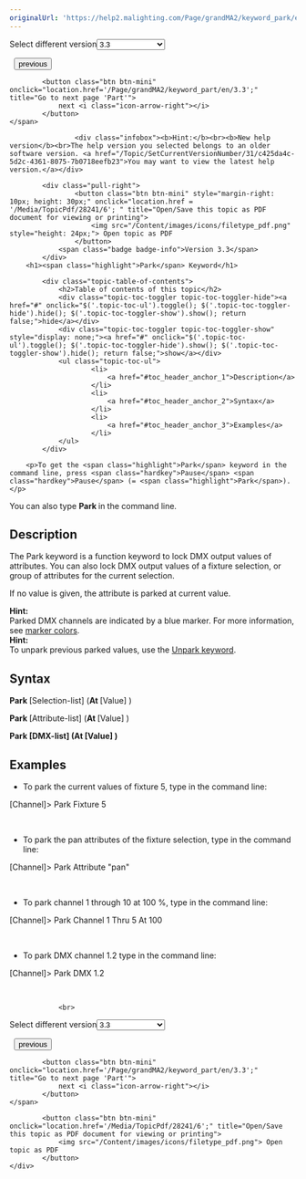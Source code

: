 ```yaml
---
originalUrl: 'https://help2.malighting.com/Page/grandMA2/keyword_park/en/3.3/park'
---
```


<div class="topic-navigation">

<div class="pull-right">
	<span class="pull-left">


<div class="pull-left">
<form action="/Topic/SetCurrentVersionNumber" class="form-inline" id="frmTagSelector" method="post">	<span class="form-mini">
		<div class="input-prepend"><span class="add-on">Select different version</span><select autocomplete="off" id="versionNumberId" name="versionNumberId" onchange="$(this).closest('#frmTagSelector').submit();" style="width: 120px;"><option value="">- latest -</option>
<option selected="selected" value="6">3.3</option>
<option value="14">3.4</option>
<option value="18">3.5</option>
<option value="21">3.6</option>
<option value="23">3.7</option>
<option value="27">3.8</option>
<option value="31">3.9</option>
</select></div>
		<input data-val="true" data-val-number="The field Int32 must be a number." data-val-required="The Int32 field is required." id="ProductId" name="ProductId" type="hidden" value="11">
		<input id="CurrentGuid" name="CurrentGuid" type="hidden" value="c425da4c-5d2c-4361-8075-7b0718eefb23">
	</span>
</form></div>&nbsp;	</span>
	<span class="pull-right" style="white-space: nowrap;">
			<button class="btn btn-mini" onclick="location.href='/Page/grandMA2/keyword_parentheses/en/3.3'; " title="Go to previous page 'Parentheses ( )'">
				<i class="icon-arrow-left"></i> previous
			</button>

			<button class="btn btn-mini" onclick="location.href='/Page/grandMA2/keyword_part/en/3.3';" title="Go to next page 'Part'">
				next <i class="icon-arrow-right"></i> 
			</button>
	</span>
</div>
<div class="clear-fix" style="margin-bottom: 10px"></div>
</div>

					<div class="infobox"><b>Hint:</b><br><b>New help version</b><br>The help version you selected belongs to an older software version. <a href="/Topic/SetCurrentVersionNumber/31/c425da4c-5d2c-4361-8075-7b0718eefb23">You may want to view the latest help version.</a></div>

			<div class="pull-right">
					<button class="btn btn-mini" style="margin-right: 10px; height: 30px;" onclick="location.href = '/Media/TopicPdf/28241/6'; " title="Open/Save this topic as PDF document for viewing or printing">
						<img src="/Content/images/icons/filetype_pdf.png" style="height: 24px;"> Open topic as PDF
					</button>
				<span class="badge badge-info">Version 3.3</span>
			</div>
		<h1><span class="highlight">Park</span> Keyword</h1>

			<div class="topic-table-of-contents">
				<h2>Table of contents of this topic</h2>
				<div class="topic-toc-toggler topic-toc-toggler-hide"><a href="#" onclick="$('.topic-toc-ul').toggle(); $('.topic-toc-toggler-hide').hide(); $('.topic-toc-toggler-show').show(); return false;">hide</a></div>
				<div class="topic-toc-toggler topic-toc-toggler-show" style="display: none;"><a href="#" onclick="$('.topic-toc-ul').toggle(); $('.topic-toc-toggler-hide').show(); $('.topic-toc-toggler-show').hide(); return false;">show</a></div>
				<ul class="topic-toc-ul">
						<li>
							<a href="#toc_header_anchor_1">Description</a>
						</li>
						<li>
							<a href="#toc_header_anchor_2">Syntax</a>
						</li>
						<li>
							<a href="#toc_header_anchor_3">Examples</a>
						</li>
				</ul>
			</div>

		<p>To get the <span class="highlight">Park</span> keyword in the command line, press <span class="hardkey">Pause</span> <span class="hardkey">Pause</span> (= <span class="highlight">Park</span>).</p>

<p>You can also type <strong><span class="highlight">Park</span> </strong>in the command line.</p>

<a name="toc_header_anchor_1" id="toc_header_anchor_1" class="topic-toc-item"></a><h2>Description</h2>

<p>The <span class="highlight">Park</span> keyword is a function keyword to lock DMX output values of attributes. You can also lock DMX output values of a fixture selection, or group of attributes for the current selection.</p>

<p>If no value is given, the attribute is <span class="highlight">park</span>ed at current value.</p>

<div class="tip"><strong>Hint:</strong><br>
<span class="highlight">Park</span>ed DMX channels are indicated by a blue marker. For more information, see <a href="/Topic/230b73af-6f5e-42f6-b2bd-b2f07de29a70">marker colors</a>.</div>

<div class="tip"><strong>Hint:</strong><br>
To un<span class="highlight">park</span> previous <span class="highlight">park</span>ed values, use the <a href="/Topic/1a005fb1-2ea9-4c41-a673-4ba5b297432a">Un<span class="highlight">park</span> keyword</a>.</div>

<a name="toc_header_anchor_2" id="toc_header_anchor_2" class="topic-toc-item"></a><h2>Syntax</h2>

<p><span class="syntax"><strong><span class="highlight">Park</span> </strong>[Selection-list] (<strong>At </strong>[Value] )</span></p>

<p><span class="syntax"><strong><span class="highlight">Park</span> </strong>[Attribute-list] (<strong>At </strong>[Value] )</span></p>

<p><span class="syntax"><strong><span class="highlight">Park</span>&nbsp;</strong><strong>[DMX-list] (</strong><strong>At&nbsp;</strong><strong>[Value] )</strong></span></p>

<a name="toc_header_anchor_3" id="toc_header_anchor_3" class="topic-toc-item"></a><h2>Examples</h2>

<ul>
	<li>To <span class="highlight">park</span> the current values of fixture 5, type in the command line:</li>
</ul>

<div class="cl_input">[Channel]&gt; <span class="highlight">Park</span> Fixture 5</div>

<p>&nbsp;</p>

<ul>
	<li>To <span class="highlight">park</span> the pan attributes of the fixture selection, type in the command line:</li>
</ul>

<div class="cl_input">[Channel]&gt; <span class="highlight">Park</span> Attribute "pan"</div>

<p>&nbsp;</p>

<ul>
	<li>To <span class="highlight">park</span> channel 1 through 10 at 100 %, type in the command line:</li>
</ul>

<div class="cl_input">[Channel]&gt; <span class="highlight">Park</span> Channel 1 Thru 5 At 100</div>

<p>&nbsp;</p>

<ul>
	<li>To <span class="highlight">park</span> DMX channel 1.2 type in the command line:</li>
</ul>

<div class="cl_input">[Channel]&gt; <span class="highlight">Park</span> DMX 1.2</div>

<p>&nbsp;</p>


				<br>
<div class="topic-navigation">

<div class="pull-right">
	<span class="pull-left">


<div class="pull-left">
<form action="/Topic/SetCurrentVersionNumber" class="form-inline" id="frmTagSelector" method="post">	<span class="form-mini">
		<div class="input-prepend"><span class="add-on">Select different version</span><select autocomplete="off" id="versionNumberId" name="versionNumberId" onchange="$(this).closest('#frmTagSelector').submit();" style="width: 120px;"><option value="">- latest -</option>
<option selected="selected" value="6">3.3</option>
<option value="14">3.4</option>
<option value="18">3.5</option>
<option value="21">3.6</option>
<option value="23">3.7</option>
<option value="27">3.8</option>
<option value="31">3.9</option>
</select></div>
		<input data-val="true" data-val-number="The field Int32 must be a number." data-val-required="The Int32 field is required." id="ProductId" name="ProductId" type="hidden" value="11">
		<input id="CurrentGuid" name="CurrentGuid" type="hidden" value="c425da4c-5d2c-4361-8075-7b0718eefb23">
	</span>
</form></div>&nbsp;	</span>
	<span class="pull-right" style="white-space: nowrap;">
			<button class="btn btn-mini" onclick="location.href='/Page/grandMA2/keyword_parentheses/en/3.3'; " title="Go to previous page 'Parentheses ( )'">
				<i class="icon-arrow-left"></i> previous
			</button>

			<button class="btn btn-mini" onclick="location.href='/Page/grandMA2/keyword_part/en/3.3';" title="Go to next page 'Part'">
				next <i class="icon-arrow-right"></i> 
			</button>
	</span>
</div>
	<div class="clear-fix"></div>
	<div class="pull-right">
	
			<button class="btn btn-mini" onclick="location.href='/Media/TopicPdf/28241/6';" title="Open/Save this topic as PDF document for viewing or printing">
				<img src="/Content/images/icons/filetype_pdf.png"> Open topic as PDF
			</button>
	</div>
<div class="clear-fix" style="margin-bottom: 10px"></div>
</div>

	
